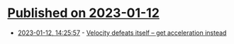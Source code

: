 # [Published on 2023-01-12](index.md)

* [2023-01-12, 14:25:57](https://news.ycombinator.com/item?id=34353907) - [Velocity defeats itself – get acceleration instead](https://jessitron.com/2022/12/22/velocity-defeats-itself-get-acceleration-instead/)

